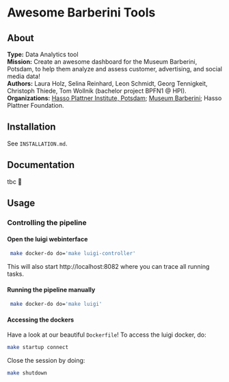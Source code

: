# Awesome Barberini Tools

## About

**Type:** Data Analytics tool  
**Mission:** Create an awesome dashboard for the Museum Barberini, Potsdam, to help them analyze and assess customer, advertising, and social media data!  
**Authors:** Laura Holz, Selina Reinhard, Leon Schmidt, Georg Tennigkeit, Christoph Thiede, Tom Wollnik (bachelor project BPFN1 @ HPI).  
**Organizations:** [Hasso Plattner Institute, Potsdam](https://hpi.de/en); [Museum Barberini](https://www.museum-barberini.com/en/); Hasso Plattner Foundation.  

## Installation

See `INSTALLATION.md`.

## Documentation

tbc 🙂

## Usage

### Controlling the pipeline

#### Open the luigi webinterface

```bash
 make docker-do do='make luigi-controller'
```

This will also start http://localhost:8082 where you can trace all running tasks.

#### Running the pipeline manually

```bash
 make docker-do do='make luigi'
```

#### Accessing the dockers

Have a look at our beautiful `Dockerfile`! To access the luigi docker, do:

```bash
make startup connect
```

Close the session by doing:

```bash
make shutdown
```

